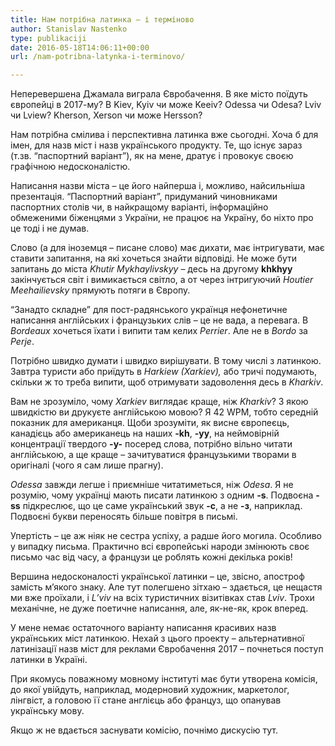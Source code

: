 ```yaml
---
title: Нам потрібна латинка – і терміново
author: Stanislav Nastenko
type: publikaciji
date: 2016-05-18T14:06:11+00:00
url: /nam-potribna-latynka-i-terminovo/

---
```

Неперевершена Джамала виграла Євробачення. В яке місто поїдуть європейці в 2017-му? В Kiev, Kyiv чи може Keeiv? Odessa чи Odesa? Lviv чи Lview? Kherson, Xerson чи може Hersson?<!--more-->

Нам потрібна смілива і перспективна латинка вже сьогодні. Хоча б для імен, для назв міст і назв українського продукту. Те, що існує зараз (т.зв. &#8220;паспортний варіант&#8221;), як на мене, дратує і провокує своєю графічною недосконалістю.

Написання назви міста &#8211; це його найперша і, можливо, найсильніша презентація. &#8220;Паспортний варіант&#8221;, придуманий чиновниками паспортних столів чи, в найкращому варіанті, інформаційно обмеженими біженцями з України, не працює на Україну, бо ніхто про це тоді і не думав.

Слово (а для іноземця &#8211; писане слово) має дихати, має інтригувати, має ставити запитання, на які хочеться знайти відповіді. Не може бути запитань до міста _Khutir Mykhaylivskyy_ &#8211; десь на другому **khkhyy** закінчується світ і вимикається світло, а от через інтригуючий _Houtier Meehailievsky_ прямують потяги в Європу.

&#8220;Занадто складне&#8221; для пост-радянського українця нефонетичне написання англійських і французьких слів &#8211; це не вада, а перевага. В _Bordeauх_ хочеться їхати і випити там келих _Perrier_. Але не в _Bordo_ за _Perje_.

Потрібно швидко думати і швидко вирішувати. В тому числі з латинкою. Завтра туристи або приїдуть в _Harkiew (Xarkiev),_ або тричі подумають, скільки ж то треба випити, щоб отримувати задоволення десь в _Kharkiv_.

Вам не зрозуміло, чому _Xarkiev_ виглядає краще, ніж _Kharkiv_? З якою швидкістю ви друкуєте англійською мовою? Я 42 WPM, тобто середній показник для американця. Щоби зрозуміти, як висне європеєць, канадієць або американець на наших **-kh**, **-yy**, на неймовірній концентрації твердого **-y-** посеред слова, потрібно вільно читати англійською, а ще краще &#8211; зачитуватися французькими творами в оригіналі (чого я сам лише прагну).

_Odessa_ завжди легше і приємніше читатиметься, ніж _Odesa_. Я не розумію, чому українці мають писати латинкою з одним **-s**. Подвоєна **-ss** підкреслює, що це саме український звук **-с**, а не **-з**, наприклад. Подвоєні букви переносять більше повітря в письмі.

Упертість – це аж ніяк не сестра успіху, а радше його могила. Особливо у випадку письма. Практично всі європейські народи змінюють своє письмо час від часу, а французи це роблять кожні декілька років!

Вершина недосконалості української латинки – це, звісно, апостроф замість м&#8217;якого знаку. Але тут полегшено зітхаю – здається, це нещастя ми вже проїхали, і _L&#8217;viv_ на всіх туристичних візитівках став _Lviv_. Трохи механічне, не дуже поетичне написання, але, як-не-як, крок вперед.

У мене немає остаточного варіанту написання красивих назв українських міст латинкою. Нехай з цього проекту &#8211; альтернативної латинізації назв міст для реклами Євробачення 2017 &#8211; почнеться поступ латинки в Україні.

При якомусь поважному мовному інституті має бути утворена комісія, до якої увійдуть, наприклад, модерновий художник, маркетолог, лінгвіст, а головою її стане англієць або француз, що опанував українську мову.

Якщо ж не вдається заснувати комісію, почнімо дискусію тут.